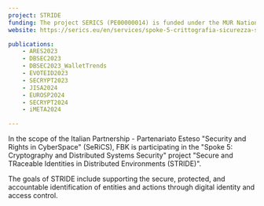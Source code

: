 ```yaml
---
project: STRIDE
funding: The project SERICS (PE00000014) is funded under the MUR National Recovery and Resilience Plan funded by the European Union --- NextGenerationEU
website: https://serics.eu/en/services/spoke-5-crittografia-sicurezza-sistemi-distribuiti/

publications:
    - ARES2023
    - DBSEC2023
    - DBSEC2023_WalletTrends
    - EVOTEID2023
    - SECRYPT2023
    - JISA2024
    - EUROSP2024
    - SECRYPT2024
    - iMETA2024

---
```

In the scope of the Italian Partnership - Partenariato Esteso "Security and Rights in CyberSpace" (SeRiCS), FBK is participating in the "Spoke 5: Cryptography and Distributed Systems Security" project "Secure and TRaceable Identities in Distributed Environments (STRIDE)".

The goals of STRIDE include supporting the secure, protected, and accountable identification of entities and actions through digital identity and access control.
